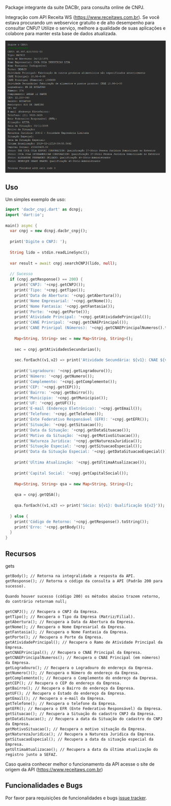 Package integrante da suite DACBr, para consulta online de CNPJ.

Integração com API Receita WS (https://www.receitaws.com.br). Se você estava procurando um webservice gratuito e de alto desempenho para consultar CNPJ? Utilize o serviço, melhore a qualidade de suas aplicações e colabore para manter esta base de dados atualizada.

![ReceitaWS](example/receita_ws.png)

## Uso

Um simples exemplo de uso:

```dart
import 'dacbr_cnpj.dart' as dcnpj;
import 'dart:io';

main() async {
  var cnpj = new dcnpj.dacbr_cnpj();

  print('Digite o CNPJ: ');

  String lido = stdin.readLineSync();

  var result = await cnpj.searchCNPJ(lido, null);

  // Sucesso
  if (cnpj.getResponse() == 200) {
    print('CNPJ: '+cnpj.getCNPJ());
    print('Tipo: '+cnpj.getTipo());
    print('Data de Abertura: '+cnpj.getAbertura());
    print('Nome Empresarial: '+cnpj.getNome());
    print('Nome Fantasia: '+cnpj.getFantasia());
    print('Porte: '+cnpj.getPorte());
    print('Atividade Principal: '+cnpj.getAtividadePrincipal());
    print('CANE Prinripal: '+cnpj.getCNAEPrincipal());
    print('CANE Prinripal (Números): '+cnpj.getCNAEPrincipalNumeros().toString());

    Map<String, String> sec = new Map<String, String>();

    sec = cnpj.getAtividadesSecundarias();

    sec.forEach((v1,v2) => print('Atividade Secundária: ${v1}: CNAE ${v2}'));

    print('Logradouro: '+cnpj.getLogradouro());
    print('Número: '+cnpj.getNumero());
    print('Complemento: '+cnpj.getComplemento());
    print('CEP: '+cnpj.getCEP());
    print('Bairro: '+cnpj.getBairro());
    print('Municipio: '+cnpj.getMunicipio());
    print('UF: '+cnpj.getUF());
    print('E-mail (Endereço Eletrônico): '+cnpj.getEmail());
    print('Telefone: '+cnpj.getTelefone());
    print('Ente Federativo Responsável (EFR): '+cnpj.getEFR());
    print('Situação: '+cnpj.getSituacao());
    print('Data da Situação: '+cnpj.getDataSituacao());
    print('Motivo da Situação: '+cnpj.getMotivoSituacao());
    print('Natureza Juridica: '+cnpj.getNaturezaJuridica());
    print('Situação Especial: '+cnpj.getSituacaoEspecial());
    print('Data da Situação Especial: '+cnpj.getDataSituacaoEspecial());

    print('Ultima Atualização: '+cnpj.getUltimaAtualizacao());

    print('Capital Social: '+cnpj.getCapitalSocial());

    Map<String, String> qsa = new Map<String, String>();

    qsa = cnpj.getQSA();

    qsa.forEach((v1,v2) => print('Sócio: ${v1}: Qualificação ${v2}'));

  } else {
    print('Código de Retorno: '+cnpj.getResponse().toString());
    print('Erro: '+cnpj.getBody());
  }
}
```

## Recursos

gets

    getBody(); // Retorna na integralidade a resposta da API.
    getResponse(); // Retorna o código da consulta a API (Padrão 200 para sucesso).
    
    Quando houver sucesso (código 200) os métodos abaixo trazem retorno, do contrário retornam null;
    
    getCNPJ(); // Recupera o CNPJ da Empresa.
    getTipo(); // Recupera o Tipo da Empresa (Matriz/Filial).
    getAbertura(); // Recupera a Data da Abertura da Empresa.
    getNome(); // Recupera o Nome Empresarial da Empresa.
    getFantasia(); // Recupera o Nome Fantasia da Empresa.
    getPorte(); // Recupera o Porte da Empresa.
    getAtividadePrincipal(); // Recupera o Ramo de Atividade Principal da Empresa.
    getCNAEPrincipal(); // Recupera o CNAE Principal da Empresa.
    getCNAEPrincipalNumeros(); // Recupera o CNAE Principal (em números) da Empresa.
    getLogradouro(); // Recupera o Logradouro do endereço da Empresa.
    getNumero()(); // Recupera o Número do endereço da Empresa.
    getComplemento(); // Recupera o Complemento do endereço da Empresa.    
    getCEP(); // Recupera o CEP do endereço da Empresa.
    getBairro(); // Recupera o Bairro do endereço da Empresa.
    getUF(); // Recupera o Estado do endereço da Empresa.
    getEmail(); // Recupera o e-mail da Empresa.
    getTelefone(); // Recupera o telefone da Empresa.
    getEFR(); // Recupera o EFR (Ente Federativo Responsável) da Empresa.
    getSituacao(); // Recupera a Situação do cadastro CNPJ da Empresa.
    getDataSituacao(); // Recupera a data da Situação do cadastro do CNPJ da Empresa.
    getMotivoSituacao(); // Recupera o motivo situação da Empresa.
    getNaturezaJuridica(); // Recupera a Natureza Juridica da Empresa.
    getSituacaoEspecial(); // Recupera a data da situação especial da Empresa.
    getUltimaAtualizacao(); // Recupera a data da última atualização do registro junto a SEFAZ.         

Caso queira conhecer melhor o funcionamento da API acesse o site de origem da API (https://www.receitaws.com.br)
    
## Funcionalidades e Bugs

Por favor para requisições de funcionalidades e bugs [issue tracker][tracker].

[tracker]: https://github.com/projetodacbr/dacbr_cnpj/issues